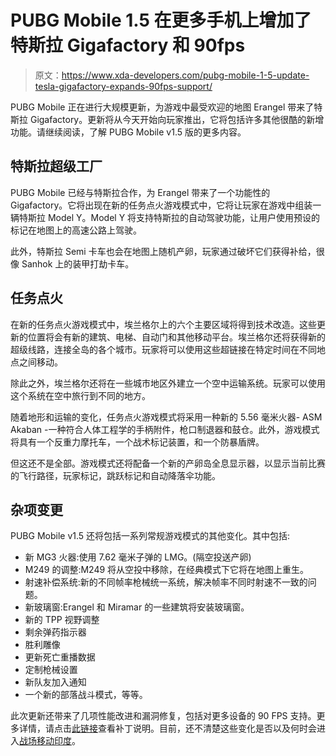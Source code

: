 # PUBG Mobile 1.5 在更多手机上增加了特斯拉 Gigafactory 和 90fps

> 原文：<https://www.xda-developers.com/pubg-mobile-1-5-update-tesla-gigafactory-expands-90fps-support/>

PUBG Mobile 正在进行大规模更新，为游戏中最受欢迎的地图 Erangel 带来了特斯拉 Gigafactory。更新将从今天开始向玩家推出，它将包括许多其他很酷的新增功能。请继续阅读，了解 PUBG Mobile v1.5 版的更多内容。

## 特斯拉超级工厂

PUBG Mobile 已经与特斯拉合作，为 Erangel 带来了一个功能性的 Gigafactory。它将出现在新的任务点火游戏模式中，它将让玩家在游戏中组装一辆特斯拉 Model Y。Model Y 将支持特斯拉的自动驾驶功能，让用户使用预设的标记在地图上的高速公路上驾驶。

此外，特斯拉 Semi 卡车也会在地图上随机产卵，玩家通过破坏它们获得补给，很像 Sanhok 上的装甲打劫卡车。

## 任务点火

在新的任务点火游戏模式中，埃兰格尔上的六个主要区域将得到技术改造。这些更新的位置将会有新的建筑、电梯、自动门和其他移动平台。埃兰格尔还将获得新的超级线路，连接全岛的各个城市。玩家将可以使用这些超链接在特定时间在不同地点之间移动。

除此之外，埃兰格尔还将在一些城市地区外建立一个空中运输系统。玩家可以使用这个系统在空中旅行到不同的地方。

随着地形和运输的变化，任务点火游戏模式将采用一种新的 5.56 毫米火器- ASM Akaban -一种符合人体工程学的手柄附件，枪口制退器和鼓仓。此外，游戏模式将具有一个反重力摩托车，一个战术标记装置，和一个防暴盾牌。

但这还不是全部。游戏模式还将配备一个新的产卵岛全息显示器，以显示当前比赛的飞行路径，玩家标记，跳跃标记和自动降落伞功能。

## 杂项变更

PUBG Mobile v1.5 还将包括一系列常规游戏模式的其他变化。其中包括:

*   新 MG3 火器:使用 7.62 毫米子弹的 LMG。(隔空投送产卵)
*   M249 的调整:M249 将从空投中移除，在经典模式下它将在地图上重生。
*   射速补偿系统:新的不同帧率枪械统一系统，解决帧率不同时射速不一致的问题。
*   新玻璃窗:Erangel 和 Miramar 的一些建筑将安装玻璃窗。
*   新的 TPP 视野调整
*   剩余弹药指示器
*   胜利雕像
*   更新死亡重播数据
*   定制枪械设置
*   新队友加入通知
*   一个新的部落战斗模式，等等。

此次更新还带来了几项性能改进和漏洞修复，包括对更多设备的 90 FPS 支持。更多详情，请点击[此链接](https://www.pubgmobile.com/webplat/info/news_version3/35372/60662/60663/60724/60725/60765/m22521/202107/894225.shtml)查看补丁说明。目前，还不清楚这些变化是否以及何时会进入[战场移动印度](https://www.xda-developers.com/battlegrounds-mobile-india-official-launch/)。
